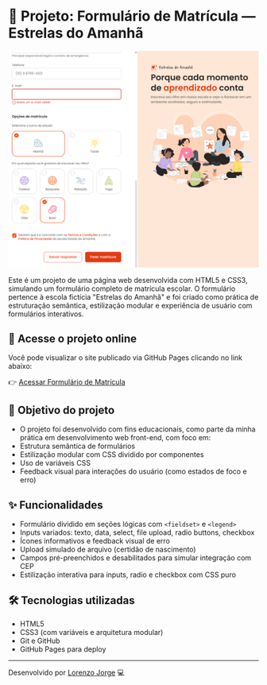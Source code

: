 # 📝 Projeto: Formulário de Matrícula — Estrelas do Amanhã

![Visual do projeto Estrelas do Amanhã](assets/previewfooter.png)

Este é um projeto de uma página web desenvolvida com HTML5 e CSS3, simulando um formulário completo de matrícula escolar. O formulário pertence à escola fictícia "Estrelas do Amanhã" e foi criado como prática de estruturação semântica, estilização modular e experiência de usuário com formulários interativos.

## 🔗 Acesse o projeto online
Você pode visualizar o site publicado via GitHub Pages clicando no link abaixo:

👉 [Acessar Formulário de Matrícula](https://llorenzojorge.github.io/projeto-formulario-de-matricula/)

## 📌 Objetivo do projeto
- O projeto foi desenvolvido com fins educacionais, como parte da minha prática em desenvolvimento web front-end, com foco em:
- Estrutura semântica de formulários
- Estilização modular com CSS dividido por componentes
- Uso de variáveis CSS
- Feedback visual para interações do usuário (como estados de foco e erro)

## ✨ Funcionalidades
- Formulário dividido em seções lógicas com `<fieldset>` e `<legend>`
- Inputs variados: texto, data, select, file upload, radio buttons, checkbox
- Ícones informativos e feedback visual de erro
- Upload simulado de arquivo (certidão de nascimento)
- Campos pré-preenchidos e desabilitados para simular integração com CEP
- Estilização interativa para inputs, radio e checkbox com CSS puro

## 🛠️ Tecnologias utilizadas
- HTML5
- CSS3 (com variáveis e arquitetura modular)
- Git e GitHub
- GitHub Pages para deploy

---

Desenvolvido por [Lorenzo Jorge](https://github.com/llorenzojorge) 💻